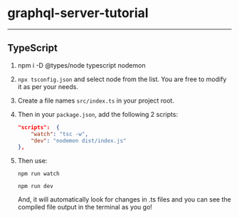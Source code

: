 # graphql-server-tutorial

---
## TypeScript

1. npm i -D @types/node typescript nodemon

2. ```npx tsconfig.json``` and select node from the list. You are free to modify it as per your needs.

3. Create a file names ```src/index.ts``` in your project root.

4. Then in your ```package.json```, add the following 2 scripts:
    ```json
    "scripts":  {
        "watch": "tsc -w",
        "dev": "nodemon dist/index.js"
    },
    ```
5. Then use:

    ```npm run watch```

    ```npm run dev```

    And, it will automatically look for changes in .ts files and you can see the compiled file output in the terminal as you go!